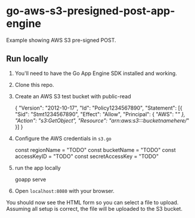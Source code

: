 # go-aws-s3-presigned-post-app-engine

Example showing AWS S3 pre-signed POST.

## Run locally

1. You'll need to have the Go App Engine SDK installed and working.
2. Clone this repo.
3. Create an AWS S3 test bucket with public-read

    {
      "Version": "2012-10-17",
      "Id": "Policy1234567890",
      "Statement": [{
        "Sid": "Stmt1234567890",
        "Effect": "Allow",
        "Principal": {
          "AWS": "*"
        },
        "Action": "s3:GetObject",
        "Resource": "arn:aws:s3:::bucketnamehere/*"
      }]
    }

4. Configure the AWS credentials in `s3.go`

    const regionName = "TODO"
    const bucketName = "TODO"
    const accessKeyID = "TODO"
    const secretAccessKey = "TODO"

5. run the app locally

    goapp serve

6. Open `localhost:8080` with your browser.

You should now see the HTML form so you can select a file to upload. Assuming
all setup is correct, the file will be uploaded to the S3 bucket.
